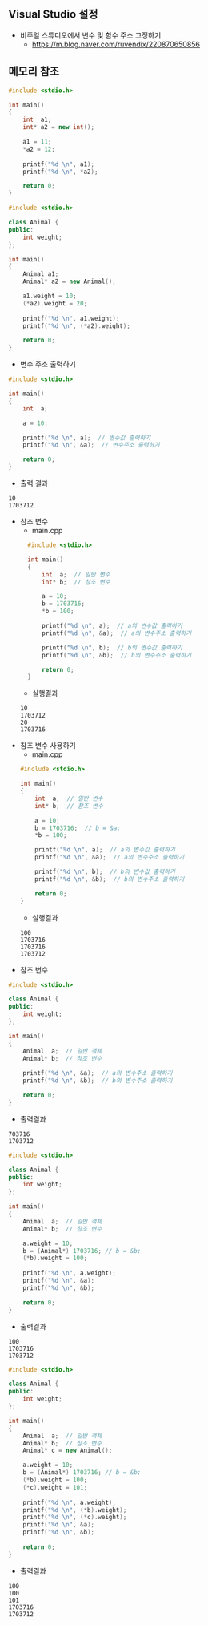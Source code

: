 ## Visual Studio 설정
- 비주얼 스튜디오에서 변수 및 함수 주소 고정하기
  - https://m.blog.naver.com/ruvendix/220870650856

## 메모리 참조
```c++
#include <stdio.h>

int main()
{
	int  a1;
	int* a2 = new int();

	a1 = 11;
	*a2 = 12;
		
	printf("%d \n", a1);	
	printf("%d \n", *a2);	

	return 0;
}
```
```c++
#include <stdio.h>

class Animal {
public:
	int weight;
};

int main()
{
	Animal a1;
	Animal* a2 = new Animal();

	a1.weight = 10;
	(*a2).weight = 20;
		
	printf("%d \n", a1.weight);	
	printf("%d \n", (*a2).weight);	

	return 0;
}
```

* 변수 주소 출력하기
```c++
#include <stdio.h>

int main()
{
	int  a;

	a = 10;

	printf("%d \n", a);  // 변수값 출력하기
	printf("%d \n", &a);  // 변수주소 출력하기

	return 0;
}
```
  - 출력 결과
  ```console
  10
  1703712
  ```
* 참조 변수
  - main.cpp
  ```c++
	#include <stdio.h>

	int main()
	{
	    int  a;  // 일반 변수
	    int* b;  // 참조 변수

	    a = 10;
	    b = 1703716;
	    *b = 100;

	    printf("%d \n", a);  // a의 변수값 출력하기
	    printf("%d \n", &a);  // a의 변수주소 출력하기

	    printf("%d \n", b);  // b의 변수값 출력하기
	    printf("%d \n", &b);  // b의 변수주소 출력하기

	    return 0;
	}
  ```
  - 실행결과
  ```console
  10
  1703712
  20
  1703716
  ```
* 참조 변수 사용하기
  - main.cpp
  ```c++
  #include <stdio.h>

  int main()
  {
      int  a;  // 일반 변수
      int* b;  // 참조 변수

      a = 10;
      b = 1703716;  // b = &a;
      *b = 100;

      printf("%d \n", a);  // a의 변수값 출력하기
      printf("%d \n", &a);  // a의 변수주소 출력하기

      printf("%d \n", b);  // b의 변수값 출력하기
      printf("%d \n", &b);  // b의 변수주소 출력하기

      return 0;
  }
  ```
  - 실행결과
  ```console
  100
  1703716
  1703716
  1703712
  ```
* 참조 변수
```c++
#include <stdio.h>

class Animal {
public:
	int weight;
};

int main()
{
	Animal  a;  // 일반 객체
	Animal* b;  // 참조 변수
		
	printf("%d \n", &a);  // a의 변수주소 출력하기	
	printf("%d \n", &b);  // b의 변수주소 출력하기

	return 0;
}
```
- 출력결과
```console
703716
1703712
```
```c++
#include <stdio.h>

class Animal {
public:
	int weight;
};

int main()
{
	Animal  a;  // 일반 객체
	Animal* b;  // 참조 변수

	a.weight = 10;
	b = (Animal*) 1703716; // b = &b;
	(*b).weight = 100;
		
	printf("%d \n", a.weight);
	printf("%d \n", &a);	
	printf("%d \n", &b);

	return 0;
}
```
- 출력결과
```console
100
1703716
1703712
```

```c++
#include <stdio.h>

class Animal {
public:
	int weight;
};

int main()
{
	Animal  a;  // 일반 객체
	Animal* b;  // 참조 변수
	Animal* c = new Animal();

	a.weight = 10;
	b = (Animal*) 1703716; // b = &b;
	(*b).weight = 100;
	(*c).weight = 101;
		
	printf("%d \n", a.weight);
	printf("%d \n", (*b).weight);
	printf("%d \n", (*c).weight);
	printf("%d \n", &a);	
	printf("%d \n", &b);
	
	return 0;
}
```
- 출력결과
```console
100
100
101
1703716
1703712
```
